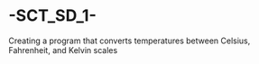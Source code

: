 # -SCT_SD_1-
Creating a program that converts temperatures between Celsius, Fahrenheit, and Kelvin scales
